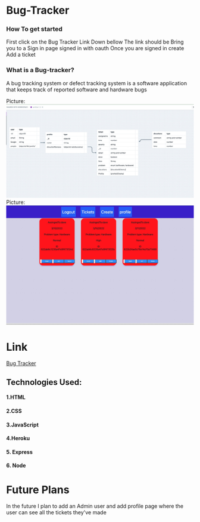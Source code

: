 # Bug-Tracker
### How To get started
  First click on the Bug Tracker Link Down bellow 
  The link should be Bring you to a Sign in page signed 
  in with oauth Once you are signed in create Add a ticket 
### What is a Bug-tracker?
A bug tracking system or defect tracking system is a software application that keeps track of reported software and hardware bugs 

Picture:![board](./public/board.jpg)
Picture:![alt text](./public/tickets.jpg)



# Link
[Bug Tracker](https://computer-tracker-bugs.herokuapp.com/)

## Technologies Used:
#### 1.HTML
#### 2.CSS
#### 3.JavaScript
#### 4.Heroku
#### 5. Express
#### 6. Node

# Future Plans
In the future I plan to add an Admin user and add profile page where the 
user can see all the tickets they've made 
